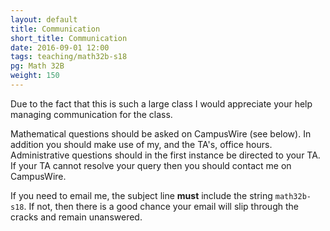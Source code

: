 ```yaml
---
layout: default
title: Communication
short_title: Communication
date: 2016-09-01 12:00
tags: teaching/math32b-s18
pg: Math 32B
weight: 150
---
```


Due to the fact that this is such a large class I would appreciate your help managing communication for the class.

Mathematical questions should be asked on CampusWire (see below). In addition you should make use of my, and the TA's, office hours. Administrative questions should in the first instance be directed to your TA. If your TA cannot resolve your query then you should contact me on CampusWire.

If you need to email me, the subject line __must__ include the string `math32b-s18`. If not, then there is a good chance your email will slip through the cracks and remain unanswered. 
